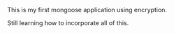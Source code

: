 This is my first mongoose application using encryption.

Still learning how to incorporate all of this.
